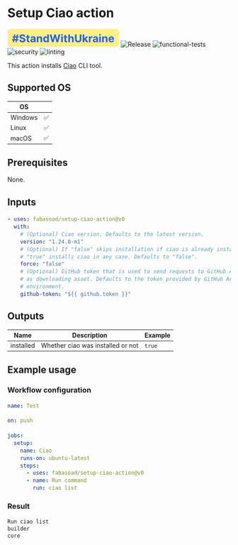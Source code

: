 # Setup Ciao action

[![Stand With Ukraine](https://raw.githubusercontent.com/vshymanskyy/StandWithUkraine/main/badges/StandWithUkraine.svg)](https://stand-with-ukraine.pp.ua)
![Release](https://img.shields.io/github/v/release/fabasoad/setup-ciao-action?include_prereleases)
![functional-tests](https://github.com/fabasoad/setup-ciao-action/actions/workflows/functional-tests.yml/badge.svg)
![security](https://github.com/fabasoad/setup-ciao-action/actions/workflows/security.yml/badge.svg)
![linting](https://github.com/fabasoad/setup-ciao-action/actions/workflows/linting.yml/badge.svg)

This action installs [Ciao](http://ciao-lang.org) CLI tool.

## Supported OS

<!-- prettier-ignore-start -->
| OS      |                    |
|---------|--------------------|
| Windows | :white_check_mark: |
| Linux   | :white_check_mark: |
| macOS   | :white_check_mark: |
<!-- prettier-ignore-end -->

## Prerequisites

None.

## Inputs

```yaml
- uses: fabasoad/setup-ciao-action@v0
  with:
    # (Optional) Ciao version. Defaults to the latest version.
    version: "1.24.0-m1"
    # (Optional) If "false" skips installation if ciao is already installed. If
    # "true" installs ciao in any case. Defaults to "false".
    force: "false"
    # (Optional) GitHub token that is used to send requests to GitHub API such
    # as downloading asset. Defaults to the token provided by GitHub Actions
    # environment.
    github-token: "${{ github.token }}"
```

## Outputs

<!-- prettier-ignore-start -->
| Name      | Description                       | Example |
|-----------|-----------------------------------|---------|
| installed | Whether ciao was installed or not | `true`  |
<!-- prettier-ignore-end -->

## Example usage

### Workflow configuration

```yaml
name: Test

on: push

jobs:
  setup:
    name: Ciao
    runs-on: ubuntu-latest
    steps:
      - uses: fabasoad/setup-ciao-action@v0
      - name: Run command
        run: ciao list
```

### Result

```shell
Run ciao list
builder
core
```
